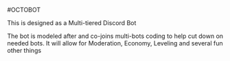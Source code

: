 #OCTOBOT

This is designed as a Multi-tiered Discord Bot

The bot is modeled after and co-joins multi-bots coding to help cut down on needed bots.
It will allow for Moderation, Economy, Leveling and several fun other things
